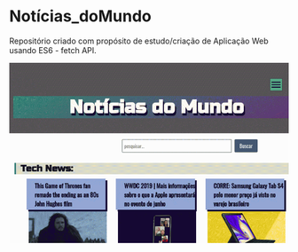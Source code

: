 # Notícias_doMundo

Repositório criado com propósito de estudo/criação de Aplicação Web usando ES6 - fetch API.

![Demo-gif](img/noticias.gif)


